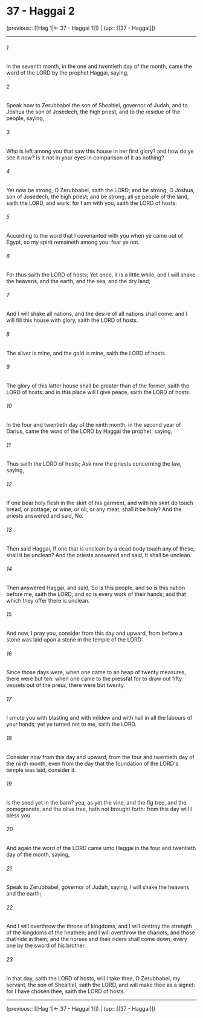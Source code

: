 # 37 - Haggai 2

(previous:: [[Hag 1|← 37 - Haggai 1]]) | (up:: [[37 - Haggai]])

***


###### 1 
In the seventh month, in the one and twentieth day of the month, came the word of the LORD by the prophet Haggai, saying, 

###### 2 
Speak now to Zerubbabel the son of Shealtiel, governor of Judah, and to Joshua the son of Josedech, the high priest, and to the residue of the people, saying, 

###### 3 
Who is left among you that saw this house in her first glory? and how do ye see it now? is it not in your eyes in comparison of it as nothing? 

###### 4 
Yet now be strong, O Zerubbabel, saith the LORD; and be strong, O Joshua, son of Josedech, the high priest; and be strong, all ye people of the land, saith the LORD, and work: for I am with you, saith the LORD of hosts: 

###### 5 
According to the word that I covenanted with you when ye came out of Egypt, so my spirit remaineth among you: fear ye not. 

###### 6 
For thus saith the LORD of hosts; Yet once, it is a little while, and I will shake the heavens, and the earth, and the sea, and the dry land; 

###### 7 
And I will shake all nations, and the desire of all nations shall come: and I will fill this house with glory, saith the LORD of hosts. 

###### 8 
The silver is mine, and the gold is mine, saith the LORD of hosts. 

###### 9 
The glory of this latter house shall be greater than of the former, saith the LORD of hosts: and in this place will I give peace, saith the LORD of hosts. 

###### 10 
In the four and twentieth day of the ninth month, in the second year of Darius, came the word of the LORD by Haggai the prophet, saying, 

###### 11 
Thus saith the LORD of hosts; Ask now the priests concerning the law, saying, 

###### 12 
If one bear holy flesh in the skirt of his garment, and with his skirt do touch bread, or pottage, or wine, or oil, or any meat, shall it be holy? And the priests answered and said, No. 

###### 13 
Then said Haggai, If one that is unclean by a dead body touch any of these, shall it be unclean? And the priests answered and said, It shall be unclean. 

###### 14 
Then answered Haggai, and said, So is this people, and so is this nation before me, saith the LORD; and so is every work of their hands; and that which they offer there is unclean. 

###### 15 
And now, I pray you, consider from this day and upward, from before a stone was laid upon a stone in the temple of the LORD: 

###### 16 
Since those days were, when one came to an heap of twenty measures, there were but ten: when one came to the pressfat for to draw out fifty vessels out of the press, there were but twenty. 

###### 17 
I smote you with blasting and with mildew and with hail in all the labours of your hands; yet ye turned not to me, saith the LORD. 

###### 18 
Consider now from this day and upward, from the four and twentieth day of the ninth month, even from the day that the foundation of the LORD's temple was laid, consider it. 

###### 19 
Is the seed yet in the barn? yea, as yet the vine, and the fig tree, and the pomegranate, and the olive tree, hath not brought forth: from this day will I bless you. 

###### 20 
And again the word of the LORD came unto Haggai in the four and twentieth day of the month, saying, 

###### 21 
Speak to Zerubbabel, governor of Judah, saying, I will shake the heavens and the earth; 

###### 22 
And I will overthrow the throne of kingdoms, and I will destroy the strength of the kingdoms of the heathen; and I will overthrow the chariots, and those that ride in them; and the horses and their riders shall come down, every one by the sword of his brother. 

###### 23 
In that day, saith the LORD of hosts, will I take thee, O Zerubbabel, my servant, the son of Shealtiel, saith the LORD, and will make thee as a signet: for I have chosen thee, saith the LORD of hosts.

***

(previous:: [[Hag 1|← 37 - Haggai 1]]) | (up:: [[37 - Haggai]])
